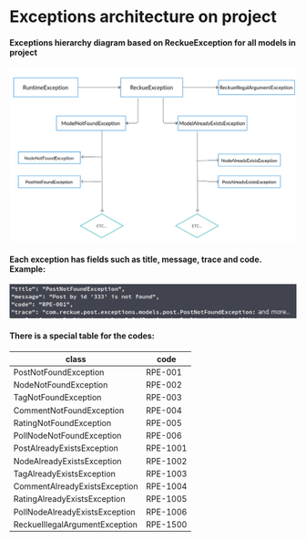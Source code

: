 # Exceptions architecture on project

#### Exceptions hierarchy diagram based on ReckueException for all models in project

![](diagram.png)

#### Each exception has fields such as title, message, trace and code. Example:

![](exception.png)

#### There is a special table for the codes:

| class | code |
|---	|---	|
| PostNotFoundException | RPE-001 |  
| NodeNotFoundException	| RPE-002 |   	
| TagNotFoundException	| RPE-003 | 
| CommentNotFoundException | RPE-004 |  
| RatingNotFoundException	| RPE-005 |   	
| PollNodeNotFoundException	| RPE-006 |
| PostAlreadyExistsException | RPE-1001 |  
| NodeAlreadyExistsException	| RPE-1002 |   	
| TagAlreadyExistsException	| RPE-1003 |
| CommentAlreadyExistsException | RPE-1004 |  
| RatingAlreadyExistsException	| RPE-1005 |   	
| PollNodeAlreadyExistsException	| RPE-1006 |
| ReckueIllegalArgumentException | RPE-1500 |  